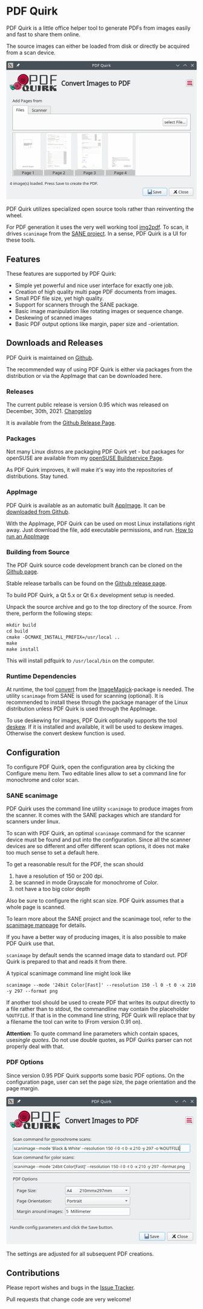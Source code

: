 # PDF Quirk


PDF Quirk is a little office helper tool to generate PDFs from images easily and fast to share them online.

The source images can either be loaded from disk or directly be acquired from a scan device.

![Screenshot](https://github.com/dragotin/pdfquirk/raw/master/resources/screenshot1.png)

PDF Quirk utilizes specialized open source tools rather than reinventing the wheel.

For PDF generation it uses the very well working tool [img2pdf](https://pypi.org/project/img2pdf/). To scan, it drives `scanimage` from the [SANE project](http://www.sane-project.org/). In a sense, PDF Quirk is a UI for these tools.

## Features

These features are supported by PDF Quirk:

- Simple yet powerful and nice user interface for exactly one job.
- Creation of high quality multi page PDF documents from images.
- Small PDF file size, yet high quality.
- Support for scanners through the SANE package.
- Basic image manipulation like rotating images or sequence change.
- Deskewing of scanned images
- Basic PDF output options like margin, paper size and -orientation.

## Downloads and Releases

PDF Quirk is maintained on [Github](https://github.com/dragotin/pdfquirk).

The recommended way of using PDF Quirk is either via packages from the distribution or via the AppImage that can be downloaded here.

### Releases

The current public release is version 0.95 which was released on December, 30th, 2021. [Changelog](Changelog.md)

It is available from the  [Github Release Page](https://github.com/dragotin/pdfquirk/releases/tag/v0.95).

### Packages

Not many Linux distros are packaging PDF Quirk yet - but packages for openSUSE are available from my [openSUSE Buildservice Page](https://software.opensuse.org/package/pdfquirk).

As PDF Quirk improves, it will make it's way into the repositories of distributions. Stay tuned.

### AppImage

PDF Quirk is available as an automatic built [AppImage](https://appimage.org/). It can be [downloaded from Github](https://github.com/dragotin/pdfquirk/releases/tag/continuous).

With the AppImage, PDF Quirk can be used on most Linux installations right away. Just download the file, add executable permissions, and run. [How to run an AppImage](https://docs.appimage.org/introduction/quickstart.html#how-to-run-an-appimage)

### Building from Source

The PDF Quirk source code development branch can be cloned on the [Github page](https://github.com/dragotin/pdfquirk).

Stable release tarballs can be found on the [Github release page](https://github.com/dragotin/pdfquirk/releases).

To build PDF Quirk, a Qt 5.x or Qt 6.x development setup is needed.

Unpack the source archive and go to the top directory of the source. From there, perform the following steps:

```
mkdir build
cd build
cmake -DCMAKE_INSTALL_PREFIX=/usr/local ..
make
make install
```

This will install pdfquirk to `/usr/local/bin` on the computer.

### Runtime Dependencies

At runtime, the tool [convert](https://imagemagick.org/script/convert.php) from the [ImageMagick](https://imagemagick.org/script/index.php)-package is needed. The utility `scanimage` from SANE is used for scanning (optional).
It is recommended to install these through the package manager of the Linux distribution unless PDF Quirk is used through the AppImage.

To use deskewing for images, PDF Quirk optionally supports the tool [deskew](https://galfar.vevb.net/wp/projects/deskew/). If it is installed and available, it will be used to deskew images. Otherwise the convert deskew function is used.

## Configuration

To configure PDF Quirk, open the configuration area by clicking the Configure menu item. Two editable lines allow to set a command line for monochrome and color scan.

### SANE scanimage

PDF Quirk uses the command line utility `scanimage` to produce images from the scanner. It comes with the SANE packages which are standard for scanners under linux.

To scan with PDF Quirk, an optimal `scanimage` command for the scanner device must be found and put into the configuration. Since all the scanner devices are so different and offer different scan options, it does not make too much sense to set a default here.

To get a reasonable result for the PDF, the scan should

1. have a resolution of 150 or 200 dpi.
2. be scanned in mode Grayscale for monochrome of Color.
3. not have a too big color depth

Also be sure to configure the right scan size. PDF Quirk assumes that a whole page is scanned.

To learn more about the SANE project and the scanimage tool, refer to the [scanimage manpage](http://www.sane-project.org/man/scanimage.1.html) for details.

If you have a better way of producing images, it is also possible to make PDF Quirk use that.

`scanimage` by default sends the scanned image data to standard out. PDF Quirk is prepared to that and reads it from there.

A typical scanimage command line might look like
```
scanimage --mode '24bit Color[Fast]' --resolution 150 -l 0 -t 0 -x 210 -y 297 --format png
```

If another tool should be used to create PDF that writes its output directly to a file rather than to stdout, the commandline may contain the placeholder `%OUTFILE`. If that is in the command line string, PDF Quirk will replace that by a filename the tool can write to (From version 0.91 on).

**Attention**: To quote command line parameters which contain spaces, use*single quotes*. Do not use double quotes, as PDF Quirks parser can not properly deal with that.

### PDF Options

Since version 0.95 PDF Quirk supports some basic PDF options. On the configuration page, user can set the page size, the page orientation and the page margin.

![PDF Options](https://github.com/dragotin/pdfquirk/raw/master/resources/screenshot_configoptions.png)

The settings are adjusted for all subsequent PDF creations.

## Contributions

Please report wishes and bugs in the [Issue Tracker](https://github.com/dragotin/pdfquirk/issues).

Pull requests that change code are very welcome!

